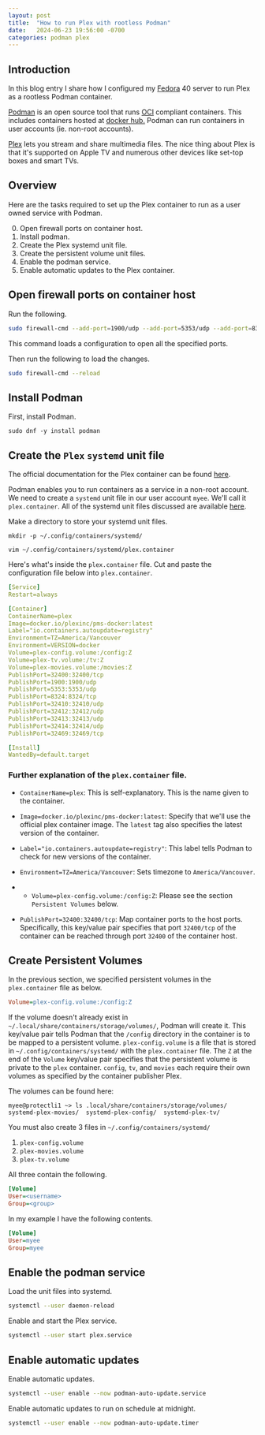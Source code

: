 ```yaml
---
layout: post
title:  "How to run Plex with rootless Podman"
date:   2024-06-23 19:56:00 -0700
categories: podman plex
---
```

## Introduction
In this blog entry I share how I configured my [Fedora](https://fedoraproject.org/) 40 server to run Plex as a rootless Podman container.

[Podman](https://docs.podman.io/en/latest/) is an open source tool that runs [OCI](https://opencontainers.org/) compliant containers. This includes containers hosted at [docker hub.](https://hub.docker.com/) Podman can run containers in user accounts (ie. non-root accounts).

[Plex](https://www.plex.tv/) lets you stream and share multimedia files. The nice thing about Plex is that it's supported on Apple TV and numerous other devices like set-top boxes and smart TVs.

## Overview
Here are the tasks required to set up the Plex container to run as a user owned service with Podman.

0. Open firewall ports on container host.
1. Install podman.
2. Create the Plex systemd unit file.
3. Create the persistent volume unit files.
4. Enable the podman service.
5. Enable automatic updates to the Plex container.

## Open firewall ports on container host

Run the following.
```bash
sudo firewall-cmd --add-port=1900/udp --add-port=5353/udp --add-port=8324/tcp --add-port=32410/udp --add-port=32412/udp --add-port=32413/udp --add-port=32414/udp --add-port=32469/tcp --permanent
```
This command loads a configuration to open all the specified ports.

Then run the following to load the changes.
```bash
sudo firewall-cmd --reload
```

## Install Podman
First, install Podman.

```terminal
sudo dnf -y install podman
```

## Create the `Plex` `systemd` unit file

The official documentation for the Plex container can be found [here](https://hub.docker.com/r/plexinc/pms-docker/).

Podman enables you to run containers as a service in a non-root account. We need to create a `systemd` unit file in our user account `myee`. We'll call it `plex.container`. All of the systemd unit files discussed are available [here](https://github.com/myee111/plex-rootless-podman-systemd-unit-files).

Make a directory to store your systemd unit files.

```terminal
mkdir -p ~/.config/containers/systemd/
```

```terminal
vim ~/.config/containers/systemd/plex.container
```

Here's what's inside the `plex.container` file. Cut and paste the configuration file below into `plex.container`.

```yaml
[Service]
Restart=always

[Container]
ContainerName=plex
Image=docker.io/plexinc/pms-docker:latest
Label="io.containers.autoupdate=registry"
Environment=TZ=America/Vancouver
Environment=VERSION=docker
Volume=plex-config.volume:/config:Z
Volume=plex-tv.volume:/tv:Z
Volume=plex-movies.volume:/movies:Z
PublishPort=32400:32400/tcp
PublishPort=1900:1900/udp
PublishPort=5353:5353/udp
PublishPort=8324:8324/tcp
PublishPort=32410:32410/udp
PublishPort=32412:32412/udp
PublishPort=32413:32413/udp
PublishPort=32414:32414/udp
PublishPort=32469:32469/tcp

[Install]
WantedBy=default.target
```
### Further explanation of the `plex.container` file.

- `ContainerName=plex`:
This is self-explanatory. This is the name given to the container.

- `Image=docker.io/plexinc/pms-docker:latest`:
Specify that we'll use the official plex container image. The `latest` tag also specifies the latest version of the container.

- `Label="io.containers.autoupdate=registry"`:
This label tells Podman to check for new versions of the container.

- `Environment=TZ=America/Vancouver`:
Sets timezone to `America/Vancouver`.

- - `Volume=plex-config.volume:/config:Z`: Please see the section `Persistent Volumes` below.

- `PublishPort=32400:32400/tcp`: Map container ports to the host ports. Specifically, this key/value pair specifies that port `32400/tcp` of the container can be reached through port `32400` of the container host.

## Create Persistent Volumes

In the previous section, we specified persistent volumes in the `plex.container` file as below.

```ini
Volume=plex-config.volume:/config:Z
```

If the volume doesn't already exist in `~/.local/share/containers/storage/volumes/`, Podman will create it. This key/value pair tells Podman that the `/config` directory in the container is to be mapped to a persistent volume. `plex-config.volume` is a file that is stored in `~/.config/containers/systemd/` with the `plex.container` file. The `Z` at the end of the `Volume` key/value pair specifies that the persistent volume is private to the `plex` container. `config`, `tv`, and `movies` each require their own volumes as specified by the container publisher Plex.

The volumes can be found here:

```terminal
myee@protectli1 ~> ls .local/share/containers/storage/volumes/
systemd-plex-movies/  systemd-plex-config/  systemd-plex-tv/
```

You must also create 3 files in `~/.config/containers/systemd/`

1. `plex-config.volume`
2. `plex-movies.volume`
3. `plex-tv.volume`

All three contain the following.
```ini
[Volume]
User=<username>
Group=<group>
```

In my example I have the following contents.
```ini
[Volume]
User=myee
Group=myee
```

## Enable the podman service

Load the unit files into systemd.
```bash
systemctl --user daemon-reload
```

Enable and start the Plex service.
```bash
systemctl --user start plex.service
```

## Enable automatic updates

Enable automatic updates.
```bash
systemctl --user enable --now podman-auto-update.service
```

Enable automatic updates to run on schedule at midnight.
```bash
systemctl --user enable --now podman-auto-update.timer
```
